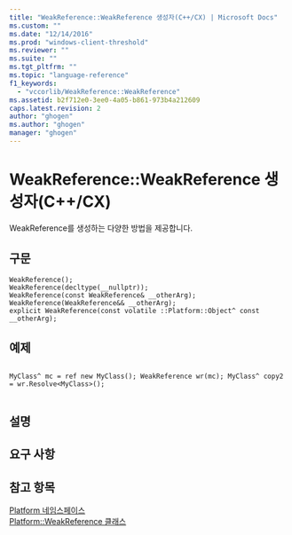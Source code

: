 ```yaml
---
title: "WeakReference::WeakReference 생성자(C++/CX) | Microsoft Docs"
ms.custom: ""
ms.date: "12/14/2016"
ms.prod: "windows-client-threshold"
ms.reviewer: ""
ms.suite: ""
ms.tgt_pltfrm: ""
ms.topic: "language-reference"
f1_keywords: 
  - "vccorlib/WeakReference::WeakReference"
ms.assetid: b2f712e0-3ee0-4a05-b861-973b4a212609
caps.latest.revision: 2
author: "ghogen"
ms.author: "ghogen"
manager: "ghogen"
---
```

# WeakReference::WeakReference 생성자(C++/CX)
WeakReference를 생성하는 다양한 방법을 제공합니다.  
  
## 구문  
  
```scr  
WeakReference();  
WeakReference(decltype(__nullptr));  
WeakReference(const WeakReference& __otherArg);  
WeakReference(WeakReference&& __otherArg);  
explicit WeakReference(const volatile ::Platform::Object^ const __otherArg);  
```  
  
## 예제  
  
```scr  
  
MyClass^ mc = ref new MyClass(); WeakReference wr(mc); MyClass^ copy2 = wr.Resolve<MyClass>();  
  
```  
  
## 설명  
  
## 요구 사항  
  
## 참고 항목  
 [Platform 네임스페이스](../cppcx/platform-namespace-c-cx.md)   
 [Platform::WeakReference 클래스](../cppcx/platform-weakreference-class.md)